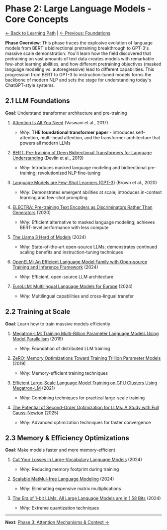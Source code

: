 # Phase 2: Large Language Models - Core Concepts

[← Back to Learning Path](../learning-path.md) | [← Previous: Foundations](phase-01-foundations.md)

**Phase Overview**: This phase traces the explosive evolution of language models from BERT's bidirectional pretraining breakthrough to GPT-3's massive scale demonstration. You'll learn how the field discovered that pretraining on vast amounts of text data creates models with remarkable few-shot learning abilities, and how different pretraining objectives (masked language modeling vs. autoregressive) lead to different capabilities. This progression from BERT to GPT-3 to instruction-tuned models forms the backbone of modern NLP and sets the stage for understanding today's ChatGPT-style systems.

## 2.1 LLM Foundations
**Goal**: Understand transformer architecture and pre-training

1. [Attention Is All You Need](https://arxiv.org/abs/1706.03762) (Vaswani et al., 2017)
   - *Why*: **THE foundational transformer paper** - introduces self-attention, multi-head attention, and the transformer architecture that powers all modern LLMs

2. [BERT: Pre-training of Deep Bidirectional Transformers for Language Understanding](https://arxiv.org/abs/1810.04805) (Devlin et al., 2019)
   - *Why*: Introduces masked language modeling and bidirectional pre-training; revolutionized NLP fine-tuning

3. [Language Models are Few-Shot Learners (GPT-3)](https://arxiv.org/abs/2005.14165) (Brown et al., 2020)
   - *Why*: Demonstrates emergent abilities at scale; introduces in-context learning and few-shot prompting

4. [ELECTRA: Pre-training Text Encoders as Discriminators Rather Than Generators](https://arxiv.org/abs/2003.10555) (2020)
   - *Why*: Efficient alternative to masked language modeling; achieves BERT-level performance with less compute

5. [The Llama 3 Herd of Models](https://arxiv.org/abs/2407.21783) (2024)
   - *Why*: State-of-the-art open-source LLMs; demonstrates continued scaling benefits and instruction-tuning techniques

6. [OpenELM: An Efficient Language Model Family with Open-source Training and Inference Framework](https://arxiv.org/pdf/2404.14619) (2024)
   - *Why*: Efficient, open-source LLM architecture

7. [EuroLLM: Multilingual Language Models for Europe](https://arxiv.org/pdf/2409.11741) (2024)
   - *Why*: Multilingual capabilities and cross-lingual transfer

## 2.2 Training at Scale
**Goal**: Learn how to train massive models efficiently

1. [Megatron-LM: Training Multi-Billion Parameter Language Models Using Model Parallelism](https://arxiv.org/abs/1909.08053) (2019)
   - *Why*: Foundation of distributed LLM training

2. [ZeRO: Memory Optimizations Toward Training Trillion Parameter Models](https://arxiv.org/abs/1910.02054) (2019)
   - *Why*: Memory-efficient training techniques

3. [Efficient Large-Scale Language Model Training on GPU Clusters Using Megatron-LM](https://arxiv.org/abs/2104.04473) (2021)
   - *Why*: Combining techniques for practical large-scale training

4. [The Potential of Second-Order Optimization for LLMs: A Study with Full Gauss-Newton](https://arxiv.org/pdf/2510.09378) (2025)
   - *Why*: Advanced optimization techniques for faster convergence

## 2.3 Memory & Efficiency Optimizations
**Goal**: Make models faster and more memory-efficient

1. [Cut Your Losses in Large-Vocabulary Language Models](https://arxiv.org/abs/2411.09009) (2024)
   - *Why*: Reducing memory footprint during training

2. [Scalable MatMul-free Language Modeling](https://arxiv.org/pdf/2406.02528) (2024)
   - *Why*: Eliminating expensive matrix multiplications

3. [The Era of 1-bit LLMs: All Large Language Models are in 1.58 Bits](https://arxiv.org/pdf/2402.17764) (2024)
   - *Why*: Extreme quantization techniques

---

**Next**: [Phase 3: Attention Mechanisms & Context →](phase-03-attention.md)
